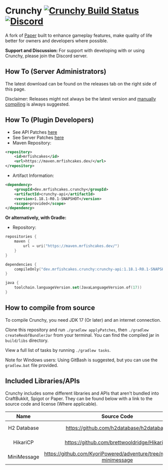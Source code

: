 
Crunchy [![Crunchy Build Status](https://img.shields.io/github/workflow/status/MrFishCakes/Crunchy/Build%20Crunchy)](https://github.com/MrFishCakes/Crunchy/actions) [![Discord](https://img.shields.io/discord/891090110140022875.svg?label=&logo=discord&logoColor=ffffff&color=7389D8&labelColor=6A7EC2)](https://discord.gg/xkSa7Jj2Ak)
===========

A fork of [Paper](https://github.com/PaperMC/Paper/) built to enhance gameplay features, make quality of life better for owners and developers where possible.


**Support and Discussion:**
For support with developing with or using Crunchy, please join the Discord server.

How To (Server Administrators)
------
The latest download can be found on the releases tab on the right side of this page.

Disclaimer: Releases might not always be the latest version and [manually compiling](https://github.com/MrFishCakes/Crunchy#how-to-compile-from-source) is always suggested.

How To (Plugin Developers)
------
  * See API Patches [here](patches/api)
  * See Server Patches [here](patches/server)
  * Maven Repository:
```xml
<repository>
    <id>mrfishcakes</id>
    <url>https://maven.mrfishcakes.dev/</url>
</repository>
```
* Artifact Information:
```xml
<dependency>
    <groupId>dev.mrfishcakes.crunchy</groupId>
    <artifactId>crunchy-api</artifactId>
    <version>1.18.1-R0.1-SNAPSHOT</version>
    <scope>provided</scope>
</dependency>
 ```

**Or alternatively, with Gradle:**

* Repository:
```kotlin
repositories {
    maven {
        url = uri("https://maven.mrfishcakes.dev/")
    }
}

dependencies {
    compileOnly("dev.mrfishcakes.crunchy:crunchy-api:1.18.1-R0.1-SNAPSHOT")
}

java {
    toolchain.languageVersion.set(JavaLanguageVersion.of(17))
}
```
How to compile from source
------
To compile Crunchy, you need JDK 17 (Or later) and an internet connection.

Clone this repository and run `./gradlew applyPatches`, then `./gradlew createReobfBundlerJar` from your terminal. You can find the compiled jar in `build/libs` directory.

View a full list of tasks by running `./gradlew tasks`.

Note for Windows users: Using GitBash is suggested, but you can use the  `gradlew.bat` file provided.

Included Libraries/APIs
------
Crunchy includes some different libraries and APIs that aren't bundled into CraftBukkit, Spigot or Paper. They can be found below with a link to the source code and license (Where applicable).

|     Name    |                               Source Code                              |  License |
|:-----------:|:----------------------------------------------------------------------:|:--------:|
| H2 Database |                https://github.com/h2database/h2database                |  MPL 2.0 |
|   HikariCP  |               https://github.com/brettwooldridge/HikariCP              | Apache 2 |
| MiniMessage | https://github.com/KyoriPowered/adventure/tree/master/text-minimessage |    MIT   |
